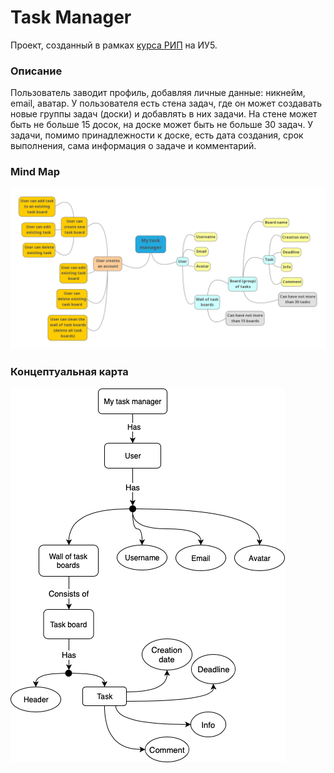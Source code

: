 Task Manager
=====================
Проект, созданный в рамках [курса РИП](https://github.com/iu5team/iu5web-fall-2019) на ИУ5.

### Описание
Пользователь заводит профиль, добавляя личные данные: никнейм, email, аватар. У пользователя есть стена задач, где он может создавать новые группы задач (доски) и добавлять в них задачи. На стене может быть не больше 15 досок, на доске может быть не больше 30 задач. У задачи, помимо принадлежности к доске, есть дата создания, срок выполнения, сама информация о задаче и комментарий.

### Mind Map

![Alt text](MindMap.png)

### Концептуальная карта

![Alt text](ConceptMap.png)